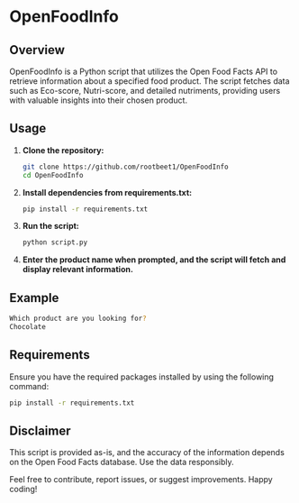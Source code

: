 # OpenFoodInfo

## Overview
OpenFoodInfo is a Python script that utilizes the Open Food Facts API to retrieve information about a specified food product. The script fetches data such as Eco-score, Nutri-score, and detailed nutriments, providing users with valuable insights into their chosen product.

## Usage
1. **Clone the repository:**
   ```bash
   git clone https://github.com/rootbeet1/OpenFoodInfo
   cd OpenFoodInfo
   ```

2. **Install dependencies from requirements.txt:**
   ```bash
   pip install -r requirements.txt
   ```

3. **Run the script:**
   ```bash
   python script.py
   ```

4. **Enter the product name when prompted, and the script will fetch and display relevant information.**

## Example
```bash
Which product are you looking for?
Chocolate
```

## Requirements
Ensure you have the required packages installed by using the following command:
```bash
pip install -r requirements.txt
```

## Disclaimer
This script is provided as-is, and the accuracy of the information depends on the Open Food Facts database. Use the data responsibly.

Feel free to contribute, report issues, or suggest improvements. Happy coding!
